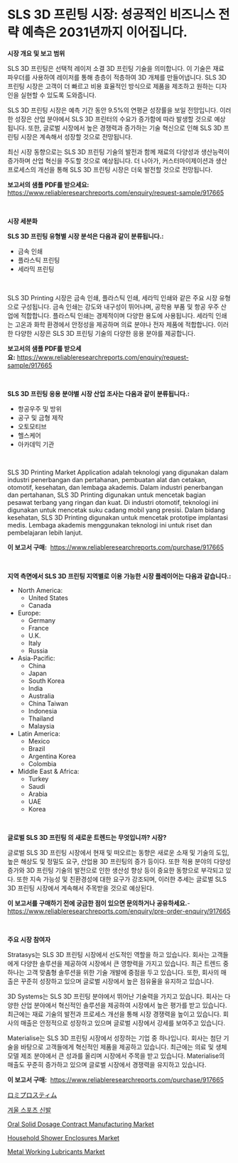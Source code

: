 <p><h1>SLS 3D 프린팅 시장: 성공적인 비즈니스 전략 예측은 2031년까지 이어집니다.</h1></p><p><strong>시장 개요 및 보고 범위</strong></p>
<p><p>SLS 3D 프린팅은 선택적 레이저 소결 3D 프린팅 기술을 의미합니다. 이 기술은 재료 파우더를 사용하여 레이저를 통해 층층이 적층하여 3D 개체를 만들어냅니다. SLS 3D 프린팅 시장은 고객이 더 빠르고 비용 효율적인 방식으로 제품을 제조하고 원하는 디자인을 실현할 수 있도록 도와줍니다.</p><p>SLS 3D 프린팅 시장은 예측 기간 동안 9.5%의 연평균 성장률을 보일 전망입니다. 이러한 성장은 산업 분야에서 SLS 3D 프린터의 수요가 증가함에 따라 발생할 것으로 예상됩니다. 또한, 글로벌 시장에서 높은 경쟁력과 증가하는 기술 혁신으로 인해 SLS 3D 프린팅 시장은 계속해서 성장할 것으로 전망됩니다.</p><p>최신 시장 동향으로는 SLS 3D 프린팅 기술의 발전과 함께 재료의 다양성과 생산능력이 증가하며 산업 혁신을 주도할 것으로 예상됩니다. 더 나아가, 커스터마이제이션과 생산 프로세스의 개선을 통해 SLS 3D 프린팅 시장은 더욱 발전할 것으로 전망됩니다.</p></p>
<p><strong>보고서의 샘플 PDF를 받으세요:</strong> <a href="https://www.reliableresearchreports.com/enquiry/request-sample/917665">https://www.reliableresearchreports.com/enquiry/request-sample/917665</a></p>
<p>&nbsp;</p>
<p><strong>시장 세분화</strong></p>
<p><strong>SLS 3D 프린팅 유형별 시장 분석은 다음과 같이 분류됩니다.:</strong></p>
<p><ul><li>금속 인쇄</li><li>플라스틱 프린팅</li><li>세라믹 프린팅</li></ul></p>
<p>&nbsp;</p>
<p><p>SLS 3D Printing 시장은 금속 인쇄, 플라스틱 인쇄, 세라믹 인쇄와 같은 주요 시장 유형으로 구성됩니다. 금속 인쇄는 강도와 내구성이 뛰어나며, 공학용 부품 및 항공 우주 산업에 적합합니다. 플라스틱 인쇄는 경제적이며 다양한 용도에 사용됩니다. 세라믹 인쇄는 고온과 화학 환경에서 안정성을 제공하며 의료 분야나 전자 제품에 적합합니다. 이러한 다양한 시장은 SLS 3D 프린팅 기술의 다양한 응용 분야를 제공합니다.</p></p>
<p><strong>보고서의 샘플 PDF를 받으세요:</strong>&nbsp;<a href="https://www.reliableresearchreports.com/enquiry/request-sample/917665">https://www.reliableresearchreports.com/enquiry/request-sample/917665</a></p>
<p>&nbsp;</p>
<p><strong> SLS 3D 프린팅 응용 분야별 시장 산업 조사는 다음과 같이 분류됩니다.:</strong></p>
<p><ul><li>항공우주 및 방위</li><li>공구 및 금형 제작</li><li>오토모티브</li><li>헬스케어</li><li>아카데믹 기관</li></ul></p>
<p>&nbsp;</p>
<p><p>SLS 3D Printing Market Application adalah teknologi yang digunakan dalam industri penerbangan dan pertahanan, pembuatan alat dan cetakan, otomotif, kesehatan, dan lembaga akademis. Dalam industri penerbangan dan pertahanan, SLS 3D Printing digunakan untuk mencetak bagian pesawat terbang yang ringan dan kuat. Di industri otomotif, teknologi ini digunakan untuk mencetak suku cadang mobil yang presisi. Dalam bidang kesehatan, SLS 3D Printing digunakan untuk mencetak prototipe implantasi medis. Lembaga akademis menggunakan teknologi ini untuk riset dan pembelajaran lebih lanjut.</p></p>
<p><strong>이 보고서 구매:</strong>&nbsp; <a href="https://www.reliableresearchreports.com/purchase/917665">https://www.reliableresearchreports.com/purchase/917665</a></p>
<p>&nbsp;</p>
<p><strong>지역 측면에서 SLS 3D 프린팅 지역별로 이용 가능한 시장 플레이어는 다음과 같습니다.:</strong></p>
<p><ul>
    <li>
        North America:
        <ul>
            <li>United States</li>
            <li>Canada</li>
        </ul>
    </li>
    <li>
        Europe:
        <ul>
            <li>Germany</li>
            <li>France</li>
            <li>U.K.</li>
            <li>Italy</li>
            <li>Russia</li>
        </ul>
    </li>
    <li>
        Asia-Pacific:
        <ul>
            <li>China</li>
            <li>Japan</li>
            <li>South Korea</li>
            <li>India</li>
            <li>Australia</li>
            <li>China Taiwan</li>
            <li>Indonesia</li>
            <li>Thailand</li>
            <li>Malaysia</li>
        </ul>
    </li>
    <li>
        Latin America:
        <ul>
            <li>Mexico</li>
            <li>Brazil</li>
            <li>Argentina Korea</li>
            <li>Colombia</li>
        </ul>
    </li>
    <li>
        Middle East & Africa:
        <ul>
            <li>Turkey</li>
            <li>Saudi</li>
            <li>Arabia</li>
            <li>UAE</li>
            <li>Korea</li>
        </ul>
    </li>
    </ul></p>
<p>&nbsp;</p>
<p><strong>글로벌 SLS 3D 프린팅 의 새로운 트렌드는 무엇입니까? 시장?</strong></p>
<p><p>글로벌 SLS 3D 프린팅 시장에서 현재 및 떠오르는 동향은 새로운 소재 및 기술의 도입, 높은 해상도 및 정밀도 요구, 산업용 3D 프린팅의 증가 등이다. 또한 적용 분야의 다양성 증가와 3D 프린팅 기술의 발전으로 인한 생산성 향상 등이 중요한 동향으로 부각되고 있다. 또한 지속 가능성 및 친환경성에 대한 요구가 강조되며, 이러한 추세는 글로벌 SLS 3D 프린팅 시장에서 계속해서 주목받을 것으로 예상된다.</p></p>
<p><strong>이 보고서를 구매하기 전에 궁금한 점이 있으면 문의하거나 공유하세요.</strong>- <a href="https://www.reliableresearchreports.com/enquiry/pre-order-enquiry/917665">https://www.reliableresearchreports.com/enquiry/pre-order-enquiry/917665</a></p>
<p>&nbsp;</p>
<p><strong>주요 시장 참여자</strong></p>
<p><p>Stratasys는 SLS 3D 프린팅 시장에서 선도적인 역할을 하고 있습니다. 회사는 고객들에게 다양한 솔루션을 제공하여 시장에서 큰 영향력을 가지고 있습니다. 최근 트렌드 중 하나는 고객 맞춤형 솔루션을 위한 기술 개발에 중점을 두고 있습니다. 또한, 회사의 매출은 꾸준히 성장하고 있으며 글로벌 시장에서 높은 점유율을 유지하고 있습니다.</p><p>3D Systems는 SLS 3D 프린팅 분야에서 뛰어난 기술력을 가지고 있습니다. 회사는 다양한 산업 분야에서 혁신적인 솔루션을 제공하여 시장에서 높은 평가를 받고 있습니다. 최근에는 재료 기술의 발전과 프로세스 개선을 통해 시장 경쟁력을 높이고 있습니다. 회사의 매출은 안정적으로 성장하고 있으며 글로벌 시장에서 강세를 보여주고 있습니다.</p><p>Materialise는 SLS 3D 프린팅 시장에서 성장하는 기업 중 하나입니다. 회사는 첨단 기술을 바탕으로 고객들에게 혁신적인 제품을 제공하고 있습니다. 최근에는 의료 및 생체모델 제조 분야에서 큰 성과를 올리며 시장에서 주목을 받고 있습니다. Materialise의 매출도 꾸준히 증가하고 있으며 글로벌 시장에서 경쟁력을 유지하고 있습니다.</p></p>
<p><strong>이 보고서 구매:</strong>&nbsp;&nbsp;<a href="https://www.reliableresearchreports.com/purchase/917665">https://www.reliableresearchreports.com/purchase/917665</a></p>
<p><p><a href="https://github.com/oafhukehf4709715/Market-Research-Report-List-1/blob/main/2693840183421.md">ロミプロスティム</a></p><p><a href="https://medium.com/@frankpeters35/%EA%B2%A8%EC%9A%B8-%EC%9A%B4%EB%8F%99%ED%99%94-%EC%8B%9C%EC%9E%A5-%EC%9C%A0%ED%98%95-%EC%9D%91%EC%9A%A9-%EB%B0%8F-%EC%A7%80%EB%A6%AC%EC%97%90-%EB%8C%80%ED%95%9C-%ED%8F%AC%EA%B4%84%EC%A0%81%EC%9D%B8-%ED%8F%89%EA%B0%80-86493712f12d">겨울 스포츠 신발</a></p><p><a href="https://automatic-knee-4c7.notion.site/Oral-Solid-Dosage-Contract-Manufacturing-Market-Provides-a-Comprehensive-Analysis-Including-a-Macro--a3d38dbe068e4d44836790ca084ddd83">Oral Solid Dosage Contract Manufacturing Market</a></p><p><a href="https://issuu.com/reportprime-2/docs/household-shower-enclosures-market-size-2030.pptx">Household Shower Enclosures Market</a></p><p><a href="https://github.com/provorikovar/Market-Research-Report-List-3/blob/main/metal-working-lubricants-market.md">Metal Working Lubricants Market</a></p></p>
